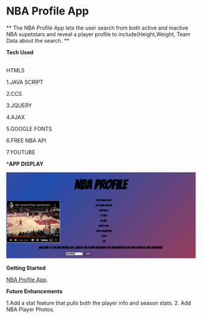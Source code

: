 # NBA Profile App


** The NBA Profile App lets the user search from both active and inactive NBA supetstars and reveal a player profile to include(Height,Weight, Team Data about the search. **


**Tech Used**

<br>HTML5</br>

1.JAVA SCRIPT

2.CCS

3.JQUERY

4.AJAX

5.GOOGLE FONTS

6.FREE NBA API

7.YOUTUBE

***APP DISPLAY**

<img src="AppPhoto.png" alt="Getting started" />

**Getting Started**

[NBA Profile App](nbaprofileapp.netlify.app).


**Future Enhancements**

1.Add a stat feature that pulls both the player info and season stats.
2. Add NBA Player Photos.
